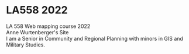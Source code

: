 # LA558 2022
LA 558 Web mapping course 2022  
Anne Wurtenberger's Site  
I am a Senior in Community and Regional Planning with minors in GIS and Military Studies.  
